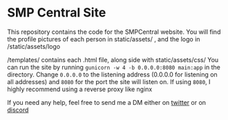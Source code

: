 # SMP Central Site


This repository contains the code for the SMPCentral website. You will find the profile pictures of each person in static/assets/ , and the logo in /static/assets/logo

/templates/ contains each .html file, along side with static/assets/css/
You can run the site by running `gunicorn -w 4 -b 0.0.0.0:8080 main:app` in the directory. Change `0.0.0.0` to the listening address (0.0.0.0 for listening on all addresses) and `8080` for the port the site will listen on. If using `8080`, I highly recommend using a reverse proxy like nginx

If you need any help, feel free to send me a DM either on [twitter](https://twitter.com/@yeahjenni_) or on [discord](https://discord.gg/maQQmb8Ycj)